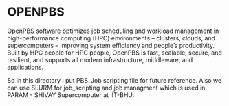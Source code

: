 # OPENPBS
OpenPBS software optimizes job scheduling and workload management in high-performance computing (HPC) environments – clusters, clouds, and supercomputers – improving system efficiency and people’s productivity. Built by HPC people for HPC people, OpenPBS is fast, scalable, secure, and resilient, and supports all modern infrastructure, middleware, and applications.

So in this directory I put PBS_Job scripting file for future reference.
Also we can use SLURM for job_scripting and job managment which is used in PARAM - SHIVAY Supercomputer at IIT-BHU.
